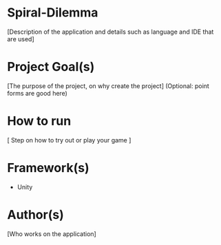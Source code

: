 # Spiral-Dilemma
[Description of the application and details such as language and IDE that are used]

# Project Goal(s)
[The purpose of the project, on why create the project]
(Optional: point forms are good here)

# How to run
[ Step on how to try out or play your game ]

# Framework(s)
- Unity

# Author(s)
[Who works on the application]
